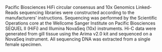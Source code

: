Pacific Biosciences HiFi circular consensus and 10x Genomics Linked-Reads sequencing libraries were constructed according to the manufacturers’ instructions. Sequencing was performed by the Scientific Operations core at the Wellcome Sanger Institute on Pacific Biosciences SEQUEL II (HiFi) and Illumina NovaSeq (10x) instruments. Hi-C data were generated from gill tissue using the Arima v2.0 kit and sequenced on a NovaSeq instrument. All sequencing DNA was extracted from a single female specimen.
